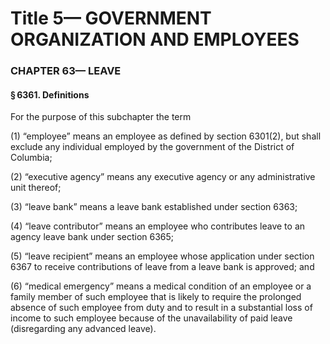 
# Title 5— GOVERNMENT ORGANIZATION AND EMPLOYEES
### CHAPTER 63— LEAVE
#### § 6361. Definitions

For the purpose of this subchapter the term

(1) “employee” means an employee as defined by section 6301(2), but shall exclude any individual employed by the government of the District of Columbia;

(2) “executive agency” means any executive agency or any administrative unit thereof;

(3) “leave bank” means a leave bank established under section 6363;

(4) “leave contributor” means an employee who contributes leave to an agency leave bank under section 6365;

(5) “leave recipient” means an employee whose application under section 6367 to receive contributions of leave from a leave bank is approved; and

(6) “medical emergency” means a medical condition of an employee or a family member of such employee that is likely to require the prolonged absence of such employee from duty and to result in a substantial loss of income to such employee because of the unavailability of paid leave (disregarding any advanced leave).
